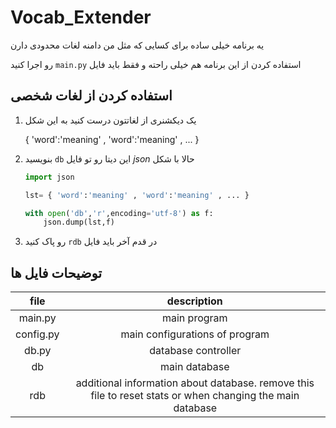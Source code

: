 # Vocab_Extender

<p style="text-align:right">

یه برنامه خیلی ساده برای کسایی که مثل من دامنه لغات محدودی دارن

رو اجرا کنید `main.py` استفاده کردن از این برنامه هم خیلی راحته و فقط باید فایل
</p>

## استفاده کردن از لغات شخصی

1. یک دیکشنری از لغاتتون درست کنید به این شکل

	{ 'word':'meaning' , 'word':'meaning' , ... }

1. بنویسید `db` این دیتا رو تو فایل *json* حالا با شکل

	```python
	import json
	
	lst= { 'word':'meaning' , 'word':'meaning' , ... }
	
	with open('db','r',encoding='utf-8') as f:
		json.dump(lst,f)
	```

1. رو پاک کنید `rdb` در قدم آخر باید فایل

## توضیحات فایل ها

|file|description|
|:----:|:-----:|
|main.py|main program|
|config.py|main configurations of program|
|db.py|database controller|
|db|main database|
|rdb|additional information about database. remove this file to reset stats or when changing the main database|
